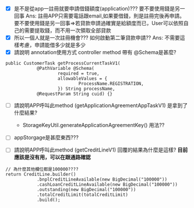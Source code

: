 - [x] 是不是從app一註冊就要申請借錢額度(application)??? 要不要使用錢是另一回事
Ans: 註冊APP只需要電話跟email,如果要借錢，則是註冊完後再申請。
要不要使用錢是另一回事=>若貸款申請過確實是給額度而已，User可以依照自己的需要提取錢，而不用一次領取全部貸款
- [x] 所以一個人就是一次註冊機會??? 如何啟動第二筆貸款申請?? 
Ans: 不需要這樣考慮，申請能借多少就是多少
- [x] 請說明 annotation使用方式 controller method 帶有 @Schema是甚麼?
```java=
public CustomerTask getProcessCurrentTaskV1(
            @PathVariable @Schema(
                    required = true,
                    allowableValues = {
                            ProcessName.REGISTRATION,
                    }) String processName,
            @RequestParam String cuid) {}
```

- [ ] 請說明APP呼叫此method (getApplicationAgreementAppTaskV1) 是拿到了什麼結果?
    - StorageKeyUtil.generateApplicationAgreementKey() 用法??

- [ ] appStorgage是甚麼東西???

- [ ] 請說明APP呼叫此method (getCreditLineV1) 回覆的結果為什麼是這樣?
**目前應該是沒有用，可以在跟通路確認**
```java=
// 為什麼其他欄位都是100000????
return CreditLine.builder()
            .bnplCreditLineAvailable(new BigDecimal("100000"))
            .cashLoanCreditLineAvailable(new BigDecimal("100000"))
            .outstanding(new BigDecimal("100000"))
            .totalCreditLimit(totalCreditLimit)
            .build();
```